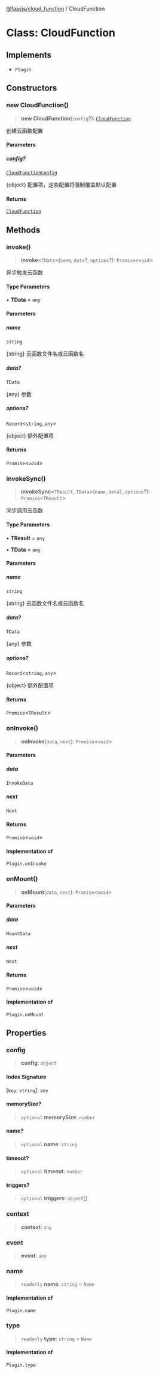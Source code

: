 [@faasjs/cloud_function](../README.md) / CloudFunction

# Class: CloudFunction

## Implements

- `Plugin`

## Constructors

### new CloudFunction()

> **new CloudFunction**(`config`?): [`CloudFunction`](CloudFunction.md)

创建云函数配置

#### Parameters

##### config?

[`CloudFunctionConfig`](../type-aliases/CloudFunctionConfig.md)

{object} 配置项，这些配置将强制覆盖默认配置

#### Returns

[`CloudFunction`](CloudFunction.md)

## Methods

### invoke()

> **invoke**\<`TData`\>(`name`, `data`?, `options`?): `Promise`\<`void`\>

异步触发云函数

#### Type Parameters

• **TData** = `any`

#### Parameters

##### name

`string`

{string} 云函数文件名或云函数名

##### data?

`TData`

{any} 参数

##### options?

`Record`\<`string`, `any`\>

{object} 额外配置项

#### Returns

`Promise`\<`void`\>

### invokeSync()

> **invokeSync**\<`TResult`, `TData`\>(`name`, `data`?, `options`?): `Promise`\<`TResult`\>

同步调用云函数

#### Type Parameters

• **TResult** = `any`

• **TData** = `any`

#### Parameters

##### name

`string`

{string} 云函数文件名或云函数名

##### data?

`TData`

{any} 参数

##### options?

`Record`\<`string`, `any`\>

{object} 额外配置项

#### Returns

`Promise`\<`TResult`\>

### onInvoke()

> **onInvoke**(`data`, `next`): `Promise`\<`void`\>

#### Parameters

##### data

`InvokeData`

##### next

`Next`

#### Returns

`Promise`\<`void`\>

#### Implementation of

`Plugin.onInvoke`

### onMount()

> **onMount**(`data`, `next`): `Promise`\<`void`\>

#### Parameters

##### data

`MountData`

##### next

`Next`

#### Returns

`Promise`\<`void`\>

#### Implementation of

`Plugin.onMount`

## Properties

### config

> **config**: `object`

#### Index Signature

 \[`key`: `string`\]: `any`

#### memorySize?

> `optional` **memorySize**: `number`

#### name?

> `optional` **name**: `string`

#### timeout?

> `optional` **timeout**: `number`

#### triggers?

> `optional` **triggers**: `object`[]

### context

> **context**: `any`

### event

> **event**: `any`

### name

> `readonly` **name**: `string` = `Name`

#### Implementation of

`Plugin.name`

### type

> `readonly` **type**: `string` = `Name`

#### Implementation of

`Plugin.type`
